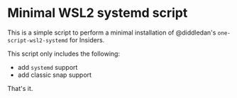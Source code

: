 # Minimal WSL2 systemd script

This is a simple script to perform a minimal installation of @diddledan's `one-script-wsl2-systemd` for Insiders.

This script only includes the following:
- add `systemd` support
- add classic snap support

That's it.
